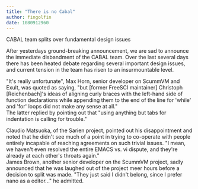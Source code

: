```yaml
---
title: "There is no Cabal"
author: fingolfin
date: 1080912960
---
```


CABAL team splits over fundamental design issues

After yesterdays ground-breaking announcement, we are sad to announce the immediate disbandment of the CABAL team. Over the last several days there has been heated debate regarding several important design issues, and current tension in the team has risen to an insurmountable level.

"It's really unfortunate", Max Horn, senior developer on ScummVM and Exult, was quoted as saying, "but \[former FreeSCI maintainer\] Christoph \[Reichenbach\]'s ideas of aligning curly braces with the left-hand side of function declarations while appending them to the end of the line for 'while' and 'for' loops did not make any sense at all."  
The latter replied by pointing out that "using anything but tabs for indentation is calling for trouble."

Claudio Matsuoka, of the Sarien project, pointed out his disappointment and noted that he didn't see much of a point in trying to co-operate with people entirely incapable of reaching agreements on such trivial issues. "I mean, we haven't even resolved the entire EMACS vs. vi dispute, and they're already at each other's throats again."  
James Brown, another senior developer on the ScummVM project, sadly announced that he was laughed out of the project meer hours before a decision to split was made. "They just said I didn't belong, since I prefer nano as a editor..." he admitted.
